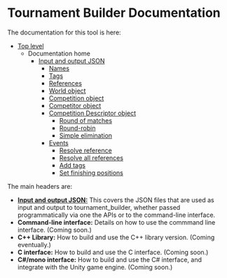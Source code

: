# Tournament Builder Documentation

The documentation for this tool is here:

- [Top level](../README.md)
  - Documentation home
    - [Input and output JSON](documentation/json/readme.md)
      - [Names](documentation/json/naming_rules.md)
      - [Tags](documentation/json/tags.md)
      - [References](documentation/json/references.md)
      - [World object](documentation/json/world.md)
      - [Competition object](documentation/json/competition.md)
      - [Competitor object](documentation/json/competitor.md)
      - [Competition Descriptor object](documentation/json/descriptors/readme.md)
        - [Round of matches](documentation/json/descriptors/round_of_matches.md)
        - [Round-robin](documentation/json/descriptors/round_robin.md)
        - [Simple elimination](documentation/json/descriptors/simple_elimination.md)
      - [Events](documentation/json/events/readme.md)
        - [Resolve reference](documentation/json/events/resolve_reference.md)
        - [Resolve all references](documentation/json/events/resolve_all_reference.md)
        - [Add tags](documentation/json/events/add_tags.md)
        - [Set finishing positions](documentation/json/events/set_finishing_positions.md)
       
The main headers are:

- [**Input and output JSON:**](documentation/json/readme.md) This covers the JSON files that are used as input and output to tournament_builder, whether passed programmatically via one the APIs or to the command-line interface.
- **Command-line interface:** Details on how to use the commmand line interface. (Coming soon.)
- **C++ Library:** How to build and use the C++ library version. (Coming eventually.)
- **C interface:** How to build and use the C interface. (Coming soon.)
- **C#/mono interface:** How to build and use the C# interface, and integrate with the Unity game engine. (Coming soon.)
